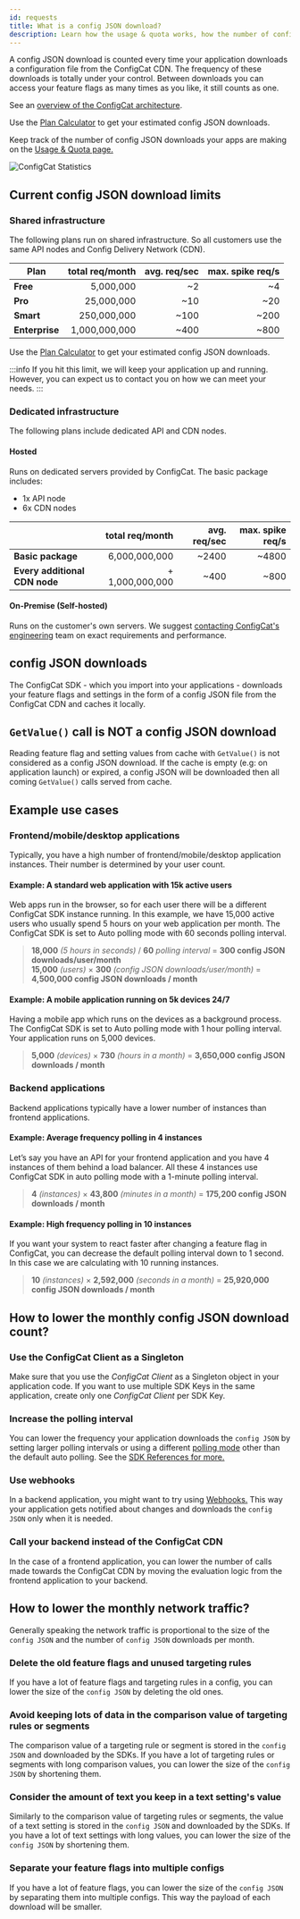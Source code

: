 ```yaml
---
id: requests
title: What is a config JSON download?
description: Learn how the usage & quota works, how the number of config JSON downloads is counted and how to lower your monthly usage.
---
```


A config JSON download is counted every time your application downloads a configuration file from the ConfigCat
CDN. The frequency of these downloads is totally under your control. Between downloads you can access your feature
flags as many times as you like, it still counts as one.

See an <a href="https://configcat.com/architecture/" target="_blank">overview of the ConfigCat architecture</a>.

Use the <a href="https://configcat.com/calculator/" target="_blank">Plan Calculator</a> to get your estimated config JSON downloads.

Keep track of the number of config JSON downloads your apps are making on the <a href="https://app.configcat.com/product/usage" target="_blank">Usage & Quota page.</a>

<img src="/docs/assets/stats.png" className="zoomable" alt="ConfigCat Statistics" />

## Current config JSON download limits

### Shared infrastructure

The following plans run on shared infrastructure. So all customers use the same API nodes and Config Delivery Network (CDN).

| Plan           | total req/month | avg. req/sec | max. spike req/s |
| -------------- | --------------: | -----------: | ---------------: |
| **Free**       |       5,000,000 |           ~2 |               ~4 |
| **Pro**        |      25,000,000 |          ~10 |              ~20 |
| **Smart**      |     250,000,000 |         ~100 |             ~200 |
| **Enterprise** |   1,000,000,000 |         ~400 |             ~800 |

Use the <a href="https://configcat.com/calculator/" target="_blank">Plan Calculator</a> to get your estimated config JSON downloads.

:::info
If you hit this limit, we will keep your application up and running. However, you can expect us to contact you on how we can meet your needs.
:::

### Dedicated infrastructure

The following plans include dedicated API and CDN nodes.

#### Hosted

Runs on dedicated servers provided by ConfigCat.
The basic package includes:

- 1x API node
- 6x CDN nodes

|                               | total req/month | avg. req/sec | max. spike req/s |
| ----------------------------- | --------------: | -----------: | ---------------: |
| **Basic package**             |   6,000,000,000 |        ~2400 |            ~4800 |
| **Every additional CDN node** | + 1,000,000,000 |         ~400 |             ~800 |

#### On-Premise (Self-hosted)

Runs on the customer's own servers. We suggest <a href="https://configcat.com/support/" target="_blank">contacting ConfigCat's engineering</a>
team on exact requirements and performance.

## config JSON downloads

The ConfigCat SDK - which you import into your applications - downloads your feature flags and settings in the
form of a config JSON file from the ConfigCat CDN and caches it locally.

## `GetValue()` call is NOT a config JSON download

Reading feature flag and setting values from cache with `GetValue()` is not considered as a config JSON download.
If the cache is empty (e.g: on application launch) or expired, a config JSON will be downloaded then all coming `GetValue()`
calls served from cache.

## Example use cases

### Frontend/mobile/desktop applications

Typically, you have a high number of frontend/mobile/desktop application instances. Their number is determined by your user count.

#### Example: A standard web application with 15k active users

Web apps run in the browser, so for each user there will be a different ConfigCat SDK instance running.
In this example, we have 15,000 active users who usually spend 5 hours on your web application per month.
The ConfigCat SDK is set to Auto polling mode with 60 seconds polling interval.

> **18,000** _(5 hours in seconds)_ / **60** _polling interval_ = **300 config JSON downloads/user/month**  
> **15,000** _(users)_ × **300** _(config JSON downloads/user/month)_ = **4,500,000 config JSON downloads / month**

#### Example: A mobile application running on 5k devices 24/7

Having a mobile app which runs on the devices as a background process. The ConfigCat SDK is set to Auto polling mode with 1 hour polling interval.
Your application runs on 5,000 devices.

> **5,000** _(devices)_ × **730** _(hours in a month)_ = **3,650,000 config JSON downloads / month**

### Backend applications

Backend applications typically have a lower number of instances than frontend applications.

#### Example: Average frequency polling in 4 instances

Let’s say you have an API for your frontend application and you have 4 instances of them behind a load balancer.
All these 4 instances use ConfigCat SDK in auto polling mode with a 1-minute polling interval.

> **4** _(instances)_ × **43,800** _(minutes in a month)_ = **175,200 config JSON downloads / month**

#### Example: High frequency polling in 10 instances

If you want your system to react faster after changing a feature flag in ConfigCat, you can decrease
the default polling interval down to 1 second. In this case we are calculating with 10 running instances.

> **10** _(instances)_ × **2,592,000** _(seconds in a month)_ = **25,920,000 config JSON downloads / month**

## How to lower the monthly config JSON download count?

### Use the ConfigCat Client as a Singleton

Make sure that you use the _ConfigCat Client_ as a Singleton object in your application code.
If you want to use multiple SDK Keys in the same application, create only one _ConfigCat Client_ per SDK Key.

### Increase the polling interval

You can lower the frequency your application downloads the `config JSON` by setting larger polling intervals or using a different [polling mode](/advanced/caching) other than the default auto polling. See the [SDK References for more.](/sdk-reference/overview)

### Use webhooks

In a backend application, you might want to try using [Webhooks.](/advanced/notifications-webhooks) This way your application gets notified about changes and downloads the `config JSON` only when it is needed.

### Call your backend instead of the ConfigCat CDN

In the case of a frontend application, you can lower the number of calls made towards the ConfigCat CDN by moving the evaluation logic from the frontend application to your backend.

## How to lower the monthly network traffic?

Generally speaking the network traffic is proportional to the size of the `config JSON` and the number of `config JSON` downloads per month.

### Delete the old feature flags and unused targeting rules

If you have a lot of feature flags and targeting rules in a config, you can lower the size of the `config JSON` by deleting the old ones.

### Avoid keeping lots of data in the comparison value of targeting rules or segments

The comparison value of a targeting rule or segment is stored in the `config JSON` and downloaded by the SDKs. If you have a lot of targeting rules or segments with long comparison values, you can lower the size of the `config JSON` by shortening them.

### Consider the amount of text you keep in a text setting's value

Similarly to the comparison value of targeting rules or segments, the value of a text setting is stored in the `config JSON` and downloaded by the SDKs. If you have a lot of text settings with long values, you can lower the size of the `config JSON` by shortening them.

### Separate your feature flags into multiple configs

If you have a lot of feature flags, you can lower the size of the `config JSON` by separating them into multiple configs. This way the payload of each download will be smaller.